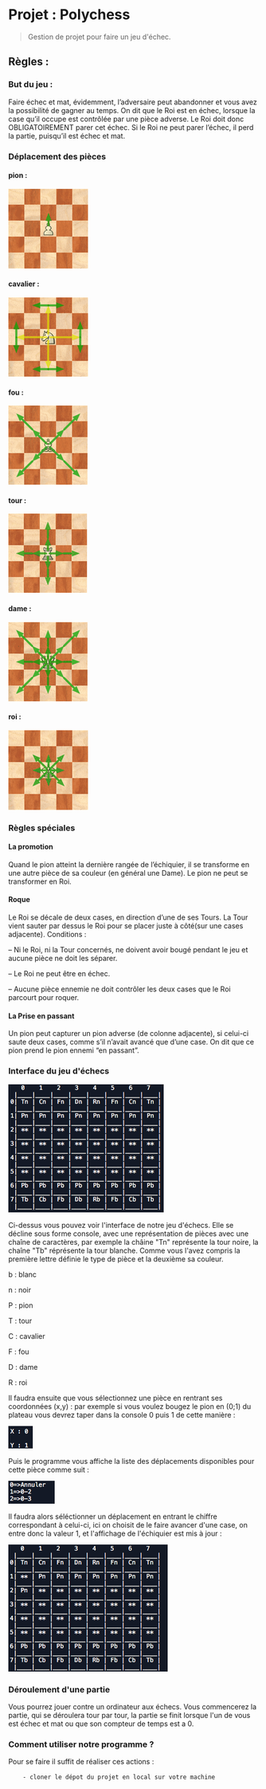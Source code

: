 # Projet : Polychess  
> Gestion de projet pour faire un jeu d'échec. 

## Règles : 

### But du jeu :

Faire échec et mat, évidemment, l’adversaire peut abandonner et vous avez la possibilité de gagner au temps.
On dit que le Roi est en échec, lorsque la case qu’il occupe est contrôlée par une pièce adverse. Le Roi doit donc OBLIGATOIREMENT parer cet échec.
Si le Roi ne peut parer l’échec, il perd la partie, puisqu’il est échec et mat.

### Déplacement des pièces 

  #### pion :
  
![](img/deplacement-pion.png)

  #### cavalier :
  
![](img/deplacement-cavalier.png)

  #### fou :
  
![](img/deplacement-fou.png)

  #### tour :
  
![](img/deplacement-tour.png)

  #### dame :
  
![](img/deplacement-dame.png)

  #### roi :
  
![](img/deplacement-roi.png)

### Règles spéciales

  #### La promotion 
Quand le pion atteint la dernière rangée de l’échiquier, il se transforme en une autre pièce de sa couleur (en général une Dame). Le pion ne peut se transformer en Roi.

  #### Roque
Le Roi se décale de deux cases, en direction d’une de ses Tours. La Tour vient sauter par dessus le Roi pour se placer juste à côté(sur une cases adjacente).
Conditions : 

– Ni le Roi, ni la Tour concernés, ne doivent avoir bougé pendant le jeu et aucune pièce ne doit les séparer.

– Le Roi ne peut être en échec.

– Aucune pièce ennemie ne doit contrôler les deux cases que le Roi parcourt pour roquer.

  #### La Prise en passant 
Un pion peut capturer un pion adverse (de colonne adjacente), si celui-ci saute deux cases, comme s’il n’avait avancé que d’une case. On dit que ce pion prend le pion ennemi “en passant”.


### Interface du jeu d'échecs

![](img/interface.png)

Ci-dessus vous pouvez voir l'interface de notre jeu d'échecs. Elle se décline sous forme console, avec une représentation de pièces avec une chaîne de caractères, par exemple la châine "Tn" représente la tour noire, la chaîne "Tb" réprésente la tour blanche. 
Comme vous l'avez compris la première lettre définie le type de pièce et la deuxième sa couleur. 

b : blanc

n : noir

P : pion

T : tour

C : cavalier

F : fou

D : dame

R : roi

Il faudra ensuite que vous sélectionnez une pièce en rentrant ses coordonnées (x,y) : par exemple si vous voulez bougez le pion en (0;1) du plateau vous devrez taper dans la console 0 puis 1 de cette manière :

![](img/interfacePionSelec.png)

Puis le programme vous affiche la liste des déplacements disponibles pour cette pièce comme suit : 

![](img/interfacePionSelecPossibi.png)

Il faudra alors séléctionner un déplacement en entrant le chiffre correspondant à celui-ci, ici on choisit de le faire avancer d'une case, on entre donc la valeur 1, et l'affichage de l'échiquier est mis à jour :

![](img/echiquierAJour.png)

### Déroulement d'une partie

Vous pourrez jouer contre un ordinateur aux échecs. Vous commencerez la partie, qui se déroulera tour par tour, la partie se finit lorsque l'un de vous est échec et mat ou que son compteur de temps est a 0.


### Comment utiliser notre programme ? 
  
  Pour se faire il suffit de réaliser ces actions :
  
        - cloner le dépot du projet en local sur votre machine 
        
        
       


